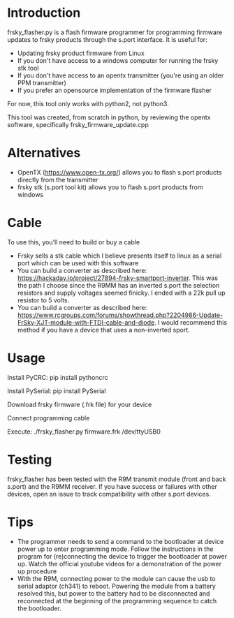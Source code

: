 

# Introduction

frsky_flasher.py is a flash firmware programmer for programming firmware updates to frsky products through the s.port interface.  It is useful for: 
* Updating frsky product firmware from Linux
* If you don't have access to a windows computer for running the frsky stk tool 
* If you don't have access to an opentx transmitter (you're using an older PPM transmitter)
* If you prefer an opensource implementation of the firmware flasher

For now, this tool only works with python2, not python3.

This tool was created, from scratch in python, by reviewing the opentx software, specifically frsky_firmware_update.cpp

# Alternatives
* OpenTX (https://www.open-tx.org/) allows you to flash s.port products directly from the transmitter
* frsky stk (s.port tool kit) allows you to flash s.port products from windows

# Cable
To use this, you'll need to build or buy a cable
* Frsky sells a stk cable which I believe presents itself to linux as a serial port which can be used with this software
* You can build a converter as described here: https://hackaday.io/project/27894-frsky-smartport-inverter.  This was the path I choose since the R9MM has an inverted s.port the selection resistors and supply voltages seemed finicky.  I ended with a 22k pull up resistor to 5 volts.
* You can build a converter as described here: https://www.rcgroups.com/forums/showthread.php?2204986-Update-FrSky-XJT-module-with-FTDI-cable-and-diode.  I would recommend this method if you have a device that uses a non-inverted sport.

# Usage
Install PyCRC: pip install pythoncrc

Install PySerial: pip install PySerial

Download frsky firmware (.frk file) for your device

Connect programming cable

Execute: ./frsky_flasher.py firmware.frk /dev/ttyUSB0

# Testing
frsky_flasher has been tested with the R9M transmit module (front and back s.port) and the R9MM receiver.
If you have success or failures with other devices, open an issue to track compatibility with other s.port devices.

# Tips
* The programmer needs to send a command to the bootloader at device power up to enter programming mode.  Follow the instructions in the program for (re)connecting the device to trigger the bootloader at power up. Watch the official youtube videos for a demonstration of the power up procedure
* With the R9M, connecting power to the module can cause the usb to serial adaptor (ch341) to reboot.  Powering the module from a battery resolved this, but power to the battery had to be disconnected and reconnected at the beginning of the programming sequence to catch the bootloader.



